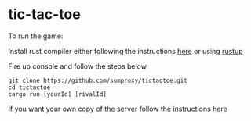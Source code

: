 # tic-tac-toe

To run the game:

Install rust compiler either following the instructions [here](https://www.rust-lang.org/) or using [rustup](https://www.rustup.rs/)

Fire up console and follow the steps below
```
git clone https://github.com/sumproxy/tictactoe.git
cd tictactoe
cargo run [yourId] [rivalId]
```

If you want your own copy of the server follow the instructions [here](https://github.com/sumproxy/tictactoe-server/tree/master)